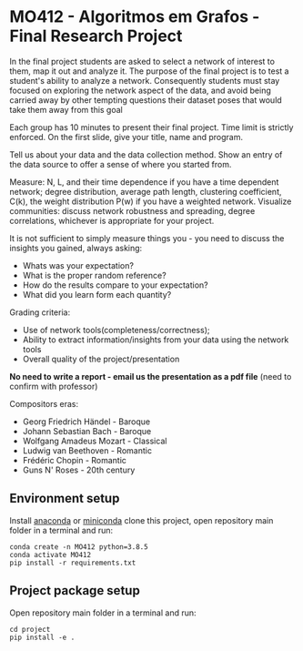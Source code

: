 # MO412 - Algoritmos em Grafos - Final Research Project

In the final project students are asked to select a network of interest to them, map it out and analyze it. The purpose of the final project is to test a student's ability to analyze a network. Consequently students must stay focused on exploring the network aspect of the data, and avoid being carried away by other tempting questions their dataset poses that would take them away from this goal

Each group has 10 minutes to present their final project. Time limit is strictly enforced. On the first slide, give your title, name and program.

Tell us about your data and the data collection method. Show an entry of the data source to offer a sense of where you started from.

Measure: N, L, and their time dependence if you have a time dependent network; degree distribution, average path length, clustering coefficient, C(k), the weight distribution P(w) if you have a weighted network. Visualize communities: discuss network robustness and spreading, degree correlations, whichever is appropriate for your project. 

It is not sufficient to simply measure things you - you need to discuss the insights you gained, always asking:
* Whats was your expectation?
* What is the proper random reference?
* How do the results compare to your expectation?
* What did you learn form each quantity?

Grading criteria:
* Use of network tools(completeness/correctness);
* Ability to extract information/insights from your data using the network tools
* Overall quality of the project/presentation

**No need to write a report - email us the presentation as a pdf file** (need to confirm with professor)

Compositors eras:
* Georg Friedrich Händel - Baroque
* Johann Sebastian Bach - Baroque
* Wolfgang Amadeus Mozart - Classical
* Ludwig van Beethoven - Romantic
* Frédéric Chopin - Romantic
* Guns N' Roses - 20th century

## Environment setup
Install [anaconda](https://www.anaconda.com/products/individual) or [miniconda](https://docs.conda.io/en/latest/miniconda.html) clone this project, open repository main folder in a terminal and run:

```
conda create -n MO412 python=3.8.5
conda activate MO412
pip install -r requirements.txt
```

## Project package setup
Open repository main folder in a terminal and run:

```
cd project
pip install -e .
```
